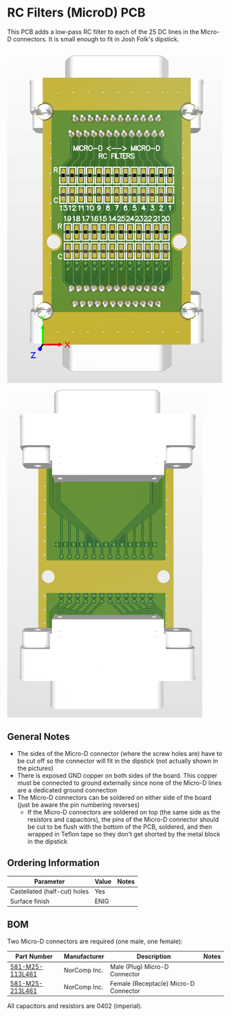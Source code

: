 # RC Filters (MicroD) PCB

This PCB adds a low-pass RC filter to each of the 25 DC lines in the Micro-D connectors. It is small enough to fit in Josh Folk's dipstick.

![](img/Layout_Bottom.png) ![](img/Layout_Top.png)

## General Notes

* The sides of the Micro-D connector (where the screw holes are) have to be cut off so the connector will fit in the dipstick (not actually shown in the pictures)
* There is exposed GND copper on both sides of the board. This copper must be connected to ground externally since none of the Micro-D lines are a dedicated ground connection
* The Micro-D connectors can be soldered on either side of the board (just be aware the pin numbering reverses)
    * If the Micro-D connectors are soldered on top (the same side as the resistors and capacitors), the pins of the Micro-D connector should be cut to be flush with the bottom of the PCB, soldered, and then wrapped in Teflon tape so they don't get shorted by the metal block in the dipstick

## Ordering Information

| Parameter                    | Value  | Notes |
| ---------------------------- | ------ | ----- |
| Castellated (half-cut) holes | Yes    | |
| Surface finish               | ENIG | |

## BOM

Two Micro-D connectors are required (one male, one female):

| Part Number | Manufacturer | Description | Notes |
| ----------- | ------------ | ----------- | ----- |
| [581-M25-113L461](https://www.digikey.ca/en/products/detail/norcomp-inc/581-M25-113L461/13557494) | NorComp Inc. | Male (Plug) Micro-D Connector | |
| [581-M25-213L461](https://www.digikey.ca/en/products/detail/norcomp-inc/581-M25-213L461/13557502) | NorComp Inc. | Female (Receptacle) Micro-D Connector | |

All capacitors and resistors are 0402 (imperial).